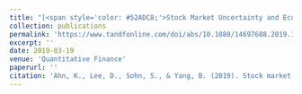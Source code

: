 ```yaml
---
title: "[<span style='color: #52ADC8;'>Stock Market Uncertainty and Economic Fundamentals: an Entropy-Based Approach</span>](https://www.tandfonline.com/doi/abs/10.1080/14697688.2019.1579922)"
collection: publications
permalink: 'https://www.tandfonline.com/doi/abs/10.1080/14697688.2019.1579922'
excerpt: ''
date: 2019-03-19
venue: 'Quantitative Finance'
paperurl: ''
citation: 'Ahn, K., Lee, D., Sohn, S., & Yang, B. (2019). Stock market uncertainty and economic fundamentals: an entropy-based approach. Quantitative Finance, 19(7), 1151-1163.'
---
```

